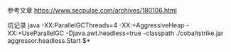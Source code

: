 
参考文章
https://www.secpulse.com/archives/180106.html

坑记录
java -XX:ParallelGCThreads=4 -XX:+AggressiveHeap -XX:+UseParallelGC -Djava.awt.headless=true -classpath ./cobaltstrike.jar aggressor.headless.Start $*
